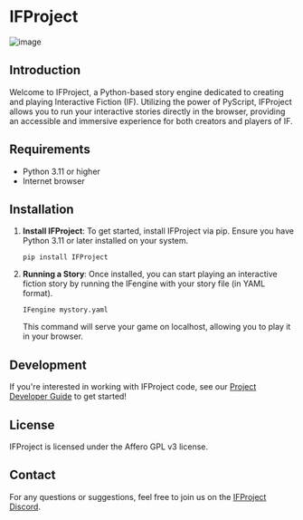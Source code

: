 # IFProject

![image](https://github.com/maxsu/IFProject/assets/25123/8ae388e0-5313-4004-a304-7d811e9d28ec)


## Introduction
Welcome to IFProject, a Python-based story engine dedicated to creating and playing Interactive Fiction (IF). Utilizing the power of PyScript, IFProject allows you to run your interactive stories directly in the browser, providing an accessible and immersive experience for both creators and players of IF.

## Requirements
- Python 3.11 or higher
- Internet browser

## Installation
1. **Install IFProject**: To get started, install IFProject via pip. Ensure you have Python 3.11 or later installed on your system.
   ```
   pip install IFProject
   ```
2. **Running a Story**: Once installed, you can start playing an interactive fiction story by running the IFengine with your story file (in YAML format).
   ```
   IFengine mystory.yaml
   ```
   This command will serve your game on localhost, allowing you to play it in your browser.

## Development
If you're interested in working with IFProject code, see our [Project Developer Guide](https://github.com/maxsu/IFProject/blob/main/docs/Project%20Developer%20Guide.md) to get started!

## License
IFProject is licensed under the Affero GPL v3 license.

## Contact
For any questions or suggestions, feel free to join us on the [IFProject Discord](https://discord.gg/2DU6pwVn).
